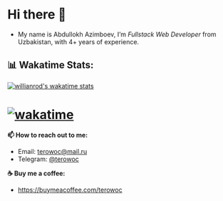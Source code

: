 # Hi there 👋

- My name is Abdullokh Azimboev, I’m _Fullstack Web Developer_ from Uzbakistan, with 4+ years of experience.

## 📊 Wakatime Stats:
[![willianrod's wakatime stats](https://github-readme-stats.vercel.app/api/wakatime?username=terowoc&theme=github_dark&layout=compact)](https://wakatime.com/@terowoc)

# [![wakatime](https://wakatime.com/badge/user/51883c2d-4470-4154-99cf-2ea91c739b97.svg)](https://wakatime.com/@51883c2d-4470-4154-99cf-2ea91c739b97)

**📫 How to reach out to me:**

- Email: [terowoc@mail.ru](mailto:terowoc@mail.ru)
- Telegram: [@terowoc](https://t.me/terowoc)

**☕️ Buy me a coffee:**

- https://buymeacoffee.com/terowoc
